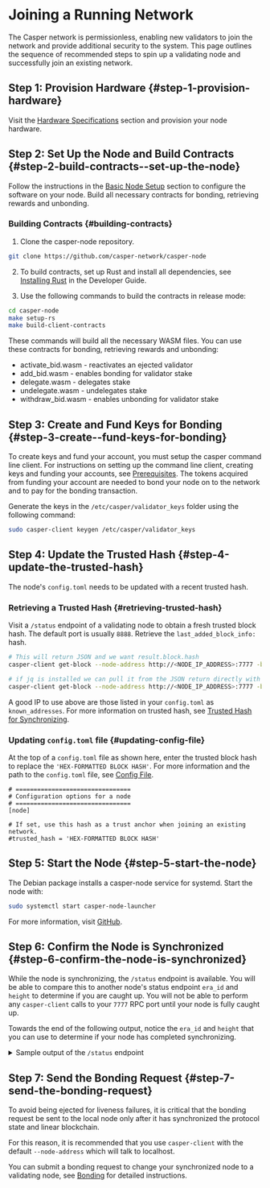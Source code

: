 # Joining a Running Network

The Casper network is permissionless, enabling new validators to join the network and provide additional security to the system. This page outlines the sequence of recommended steps to spin up a validating node and successfully join an existing network.

## Step 1: Provision Hardware {#step-1-provision-hardware}

Visit the [Hardware Specifications](hardware.md) section and provision your node hardware.

## Step 2: Set Up the Node and Build Contracts {#step-2-build-contracts--set-up-the-node}

Follow the instructions in the [Basic Node Setup](setup.md) section to configure the software on your node. Build all necessary contracts for bonding, retrieving rewards and unbonding.

### Building Contracts {#building-contracts}
1. Clone the casper-node repository. 

```bash
git clone https://github.com/casper-network/casper-node
```
2. To build contracts, set up Rust and install all dependencies, see [Installing Rust](../dapp-dev-guide/getting-started.md#installing-rust) in the Developer Guide.

3. Use the following commands to build the contracts in release mode:

```bash
cd casper-node
make setup-rs
make build-client-contracts
```

These commands will build all the necessary WASM files. You can use these contracts for bonding, retrieving rewards and unbonding:
- activate_bid.wasm - reactivates an ejected validator
- add_bid.wasm - enables bonding for validator stake
- delegate.wasm - delegates stake
- undelegate.wasm - undelegates stake
- withdraw_bid.wasm - enables unbonding for validator stake

## Step 3: Create and Fund Keys for Bonding {#step-3-create--fund-keys-for-bonding}

To create keys and fund your account, you must setup the casper command line client. For instructions on setting up the command line client, creating keys and funding your accounts, see [Prerequisites](../workflow/setup.md). The tokens acquired from funding your account are needed to bond your node on to the network and to pay for the bonding transaction.

Generate the keys in the `/etc/casper/validator_keys` folder using the following command:

```bash
sudo casper-client keygen /etc/casper/validator_keys
```

## Step 4: Update the Trusted Hash {#step-4-update-the-trusted-hash}

The node's `config.toml` needs to be updated with a recent trusted hash. 

### Retrieving a Trusted Hash {#retrieving-trusted-hash}

Visit a `/status` endpoint of a validating node to obtain a fresh trusted block hash. The default port is usually `8888`. Retrieve the `last_added_block_info:` hash. 

```bash
# This will return JSON and we want result.block.hash
casper-client get-block --node-address http://<NODE_IP_ADDRESS>:7777 -b 20

# if jq is installed we can pull it from the JSON return directly with
casper-client get-block --node-address http://<NODE_IP_ADDRESS>:7777 -b 20 | jq -r .result.block.hash
```

A good IP to use above are those listed in your `config.toml` as `known_addresses`. For more information on trusted hash, see [Trusted Hash for Synchronizing](setup#trusted-hash-for-synchronizing).

### Updating `config.toml` file {#updating-config-file}

At the top of a `config.toml` file as shown here, enter the trusted block hash to replace the `'HEX-FORMATTED BLOCK HASH'`. For more information and the path to the `config.toml` file, see [Config File](setup#config-file).

```
# ================================
# Configuration options for a node
# ================================
[node]

# If set, use this hash as a trust anchor when joining an existing network.
#trusted_hash = 'HEX-FORMATTED BLOCK HASH'
```

## Step 5: Start the Node {#step-5-start-the-node}

The Debian package installs a casper-node service for systemd. Start the node with:

```bash
sudo systemctl start casper-node-launcher
```

For more information, visit [GitHub](https://github.com/casper-network/casper-node/tree/master/resources/production).

## Step 6: Confirm the Node is Synchronized {#step-6-confirm-the-node-is-synchronized}

While the node is synchronizing, the `/status` endpoint is available. You will be able to compare this to another node's status endpoint `era_id` and `height` to determine if you are caught up. You will not be able to perform any `casper-client` calls to your `7777` RPC port until your node is fully caught up.

Towards the end of the following output, notice the `era_id` and `height` that you can use to determine if your node has completed synchronizing.

<details>
<summary>Sample output of the <code>/status</code> endpoint</summary>

```json
  % Total    % Received % Xferd  Average Speed   Time    Time     Time  Current
                                 Dload  Upload   Total   Spent    Left  Speed
100 26619  100 26619    0     0  74772      0 --:--:-- --:--:-- --:--:-- 74772
{
  "api_version": "1.4.3",
  "chainspec_name": "casper-test",
  "starting_state_root_hash": "E2218B6BdB8137A178f242E9DE24ef5Db06af7925E8E4C65Fa82D41Df38F4576",
  "peers": [
    {
      "node_id": "tls:0097..b253",
      "address": "18.163.249.168:35000"
    },
    ...
    ...
    ...
    {
      "node_id": "tls:ff95..c014",
      "address": "93.186.201.14:35000"
    }
  ],
  "last_added_block_info": {
    "hash": "8280dE05cB34071f276fBE7c69a07Cb325ddd373f685877911238b614BdCC5b1",
    "timestamp": "2022-01-04T15:33:08.224Z",
    "era_id": 3240,
    "height": 430162,
    "state_root_hash": "EC4ff5c4D0a9021984b56e2b6DE4A57188101C24E09b765c3FEe740353690076",
    "creator": "01ACe6578907Bfe6EbA3a618e863bBE7274284C88e405E2857BE80DD094726a223"
  },
  "our_public_signing_key": "01Cb41eE07d1827e243588711D45040Fe46402Bf3901fb550AbfD08D1341700270",
  "round_length": null,
  "next_upgrade": null,
  "build_version": "1.4.3-a44bed1fd-casper-mainnet",
  "uptime": "25days 1h 48m 22s 47ms"
}
```
</details>

## Step 7: Send the Bonding Request {#step-7-send-the-bonding-request}

To avoid being ejected for liveness failures, it is critical that the bonding request be sent to the local node only after it has synchronized the protocol state and linear blockchain.

For this reason, it is recommended that you use `casper-client` with the default `--node-address` which will talk to localhost.

You can submit a bonding request to change your synchronized node to a validating node, see [Bonding](bonding.md) for detailed instructions.
